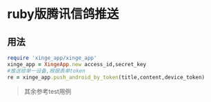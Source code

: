 
# ruby版腾讯信鸽推送
用法
-----
```ruby
require 'xinge_app/xinge_app'
xinge_app = XingeApp.new access_id,secret_key
#推送给单一设备,根据表单token
re = xinge_app.push_android_by_token(title,content,device_token)
```

>其余参考test用例
